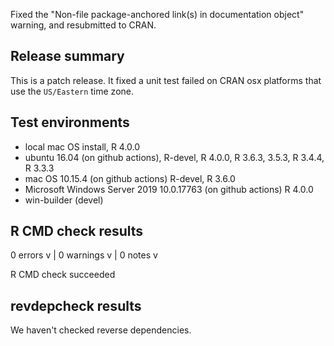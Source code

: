 Fixed the "Non-file package-anchored link(s) in documentation object" warning, and resubmitted to CRAN.

## Release summary

This is a patch release. It fixed a unit test failed on CRAN osx platforms that use the `US/Eastern` time zone.

## Test environments

* local mac OS install, R 4.0.0
* ubuntu 16.04 (on github actions), R-devel, R 4.0.0, R 3.6.3, 3.5.3, R 3.4.4, R 3.3.3
* mac OS 10.15.4 (on github actions) R-devel, R 3.6.0
* Microsoft Windows Server 2019 10.0.17763 (on github actions) R 4.0.0
* win-builder (devel)

## R CMD check results

0 errors v | 0 warnings v | 0 notes v

R CMD check succeeded

## revdepcheck results

We haven't checked reverse dependencies.
